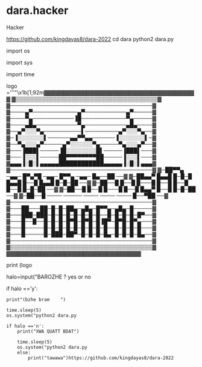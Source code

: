 # dara.hacker
Hacker

https://github.com/kingdayas8/dara-2022
cd dara
python2 dara.py



import os

import sys

import time

logo ='''"\x1b[1;92m▓▓▓▓▓▓▓▓▓▓▓▓▓▓▓▓▓▓▓▓▓▓▓▓▓▓▓▓▓▓▓▓▓▓▓▓▓▓▓▓
▓▒▒▒▒▒▒▒▒▒▒▒▒▒▒▒▒▒▒▒▒▒▒▒▒▒▒▒▒▒▒▒▒▒▒▒▒▒▒▓
▓──────────────────────────────────────▓
▓────▄▀────────────▄▀───────────▄▀─────▓
▓────▀▄───────────▐█────────────▀▄─────▓
▓────▄█▄───────────▀▄───────────▄█▄────▓
▓──▄▀░░░▀▄──────────▌─────────▄▀░░░▀▄──▓
▓─▐░░░░░░░▌──────▄▄▀▀▄▄──────▐░░░░░░░▌─▓
▓──▀▄░░░▄▀─────▄▀░░░░░░▀▄─────▀▄░░░▄▀──▓
▓───▐███▌─────▐█░░░░░░░░█▌─────▐███▌───▓
▓───▐░░░▌─────██▀▀▀▀▀▀▀▀██─────▐░░░▌───▓
▓▄▄▄▐░█░▌▄▄▄▄▄████████████▄▄▄▄▄▐░█░▌▄▄▄▓
▓──────────────────────────────────────▓
▓─██▀▀▄ ─▄▄─ █▀▄▀█ ─▄▄─ █▀▀▄ ─▄▄─ █▄──██ ──▓
▓─██▄▄▀ █▄▄█ █─█─█ █▄▄█ █──█ █▄▄█ █─█─██ ──▓
▓─██──█ █──█ █───█ █──█ █──█ █──█ █─█─██ ──▓
▓─██──█ █──█ █───█ █──█ █▄▄▀ █──█ █─█─██ ──▓
▓─██──█ ──── ───── ──── ──── ──── █──▀██ ──▓
▓──────────────────────────────────────▓
▓───██───██─█─█─██▄─▄█▄─█▀▀▄─▄█▄─█─────▓
▓───███─███─█─█─█─█─█─█─█──█─█─█─█─█▀──▓
▓───█──█──█─█─█─█▀█─█▀█─█▐█▀─█▀█─█▀▄───▓
▓───█─────█─█─█─█─█─█─█─█─█──█─█─█─█───▓
▓───█─────█─███─██▀─█─█─█─█▄─█─█─█─█▄──▓
▓──────────────────────────────────────▓
▓▒▒▒▒▒▒▒▒▒▒▒▒▒▒▒▒▒▒▒▒▒▒▒▒▒▒▒▒▒▒▒▒▒▒▒▒▒▒▓
▓▓▓▓▓▓▓▓▓▓▓▓▓▓▓▓▓▓▓▓▓▓▓▓▓▓▓▓▓▓▓▓▓▓▓

print (logo

halo=input("BAROZHE  ?  yes or no

if halo =='y':
	
	print"(bzhe bram    ")
	
	time.sleep(5)
	os.system("python2 dara.py
	
	if halo =='n':
		print("XWA QUATT BDAT")
		
		time.sleep(5)
		os.system("python2 dara.py
		else:
			print("tawawa")https://github.com/kingdayas8/dara-2022


